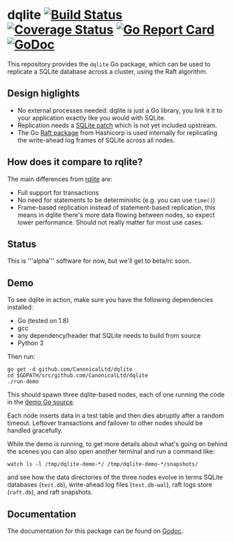 dqlite [![Build Status](https://travis-ci.org/CanonicalLtd/dqlite.png)](https://travis-ci.org/CanonicalLtd/dqlite) [![Coverage Status](https://coveralls.io/repos/github/CanonicalLtd/dqlite/badge.svg?branch=master)](https://coveralls.io/github/CanonicalLtd/dqlite?branch=master) [![Go Report Card](https://goreportcard.com/badge/github.com/CanonicalLtd/dqlite)](https://goreportcard.com/report/github.com/CanonicalLtd/dqlite) [![GoDoc](https://godoc.org/github.com/CanonicalLtd/go-sqlite3x?status.svg)](https://godoc.org/github.com/CanonicalLtd/go-sqlite3x)
======

This repository provides the `dqlite` Go package, which can be used to
replicate a SQLite database across a cluster, using the Raft
algorithm.

Design higlights
----------------

* No external processes needed: dqlite is just a Go library, you link it
  it to your application exactly like you would with SQLite.
* Replication needs a [SQLite patch](https://github.com/CanonicalLtd/sqlite/commit/2a9aa8b056f37ae05f38835182a2856ffc95aee4)
  which is not yet included upstream.
* The Go [Raft package](https://github.com/hashicorp/raft) from Hashicorp
  is used internally for replicating the write-ahead log frames of SQLite
  across all nodes.

How does it compare to rqlite?
------------------------------

The main differences from [rqlite](https://github.com/rqlite/rqlite) are:

* Full support for transactions
* No need for statements to be deterministic (e.g. you can use ```time()```)
* Frame-based replication instead of statement-based replication, this
  means in dqlite there's more data flowing between nodes, so expect
  lower performance. Should not really matter for most use cases.

Status
------

This is '''alpha''' software for now, but we'll get to beta/rc soon.

Demo
----

To see dqlite in action, make sure you have the following dependencies
installed:

* Go (tested on 1.8)
* gcc
* any dependency/header that SQLite needs to build from source
* Python 3

Then run:

```
go get -d github.com/CanonicalLtd/dqlite
cd $GOPATH/src/github.com/CanonicalLtd/dqlite
./run-demo
```

This should spawn three dqlite-based nodes, each of one running the
code in the [demo Go source](testdata/demo.go).

Each node inserts data in a test table and then dies abruptly after a
random timeout. Leftover transactions and failover to other nodes
should be handled gracefully.

While the demo is running, to get more details about what's going on
behind the scenes you can also open another terminal and run a command
like:

```
watch ls -l /tmp/dqlite-demo-*/ /tmp/dqlite-demo-*/snapshots/
```

and see how the data directories of the three nodes evolve in terms
SQLite databases (```test.db```), write-ahead log files (```test.db-wal```),
raft logs store (```raft.db```), and raft snapshots.


Documentation
-------------

The documentation for this package can be found on [Godoc](http://godoc.org/github.com/CanonicalLtd/dqlite).
